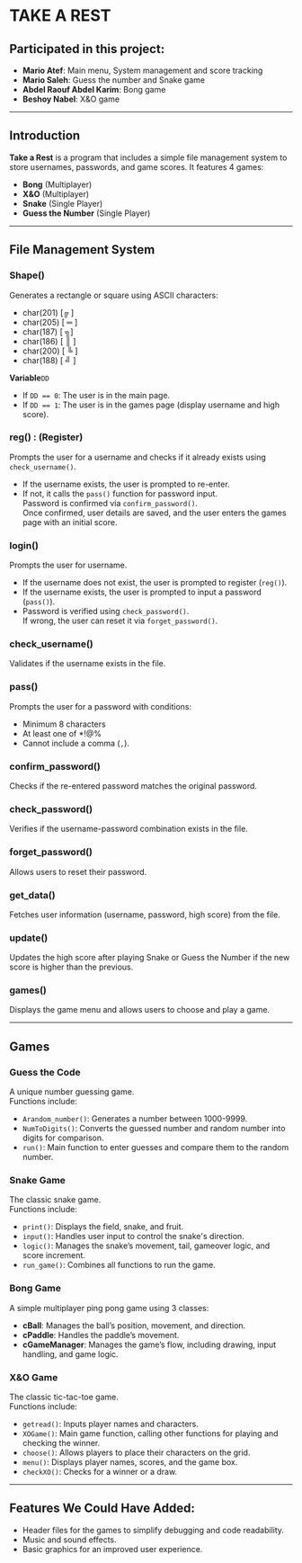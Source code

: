 # TAKE A REST

## Participated in this project:

- **Mario Atef**: Main menu, System management and score tracking
- **Mario Saleh**: Guess the number and Snake game
- **Abdel Raouf Abdel Karim**: Bong game
- **Beshoy Nabel**: X&O game

---

## Introduction

**Take a Rest** is a program that includes a simple file management system to store usernames, passwords, and game scores. It features 4 games:

- **Bong** (Multiplayer)
- **X&O** (Multiplayer)
- **Snake** (Single Player)
- **Guess the Number** (Single Player)

---

## File Management System

### Shape()

Generates a rectangle or square using ASCII characters:

- char(201) [╔ ]
- char(205) [ ═ ]
- char(187) [ ╗]
- char(186) [ ║ ]
- char(200) [ ╚ ]
- char(188) [ ╝ ]

**Variable**`DD`

- If `DD == 0`: The user is in the main page.
- If `DD == 1`: The user is in the games page (display username and high score).

### reg() : (Register)

Prompts the user for a username and checks if it already exists using `check_username()`.

- If the username exists, the user is prompted to re-enter.
- If not, it calls the `pass()` function for password input.\
  Password is confirmed via `confirm_password()`.\
  Once confirmed, user details are saved, and the user enters the games page with an initial score.

### login()

Prompts the user for username.

- If the username does not exist, the user is prompted to register (`reg()`).
- If the username exists, the user is prompted to input a password (`pass()`).
- Password is verified using `check_password()`.\
  If wrong, the user can reset it via `forget_password()`.

### check\_username()

Validates if the username exists in the file.

### pass()

Prompts the user for a password with conditions:

- Minimum 8 characters
- At least one of \*!@%
- Cannot include a comma (`,`).

### confirm\_password()

Checks if the re-entered password matches the original password.

### check\_password()

Verifies if the username-password combination exists in the file.

### forget\_password()

Allows users to reset their password.

### get\_data()

Fetches user information (username, password, high score) from the file.

### update()

Updates the high score after playing Snake or Guess the Number if the new score is higher than the previous.

### games()

Displays the game menu and allows users to choose and play a game.

---

## Games

### Guess the Code

A unique number guessing game.\
Functions include:

- `Arandom_number()`: Generates a number between 1000-9999.
- `NumToDigits()`: Converts the guessed number and random number into digits for comparison.
- `run()`: Main function to enter guesses and compare them to the random number.

### Snake Game

The classic snake game.\
Functions include:

- `print()`: Displays the field, snake, and fruit.
- `input()`: Handles user input to control the snake's direction.
- `logic()`: Manages the snake’s movement, tail, gameover logic, and score increment.
- `run_game()`: Combines all functions to run the game.

### Bong Game

A simple multiplayer ping pong game using 3 classes:

- **cBall**: Manages the ball’s position, movement, and direction.
- **cPaddle**: Handles the paddle’s movement.
- **cGameManager**: Manages the game’s flow, including drawing, input handling, and game logic.

### X&O Game

The classic tic-tac-toe game.\
Functions include:

- `getread()`: Inputs player names and characters.
- `XOGame()`: Main game function, calling other functions for playing and checking the winner.
- `choose()`: Allows players to place their characters on the grid.
- `menu()`: Displays player names, scores, and the game box.
- `checkXO()`: Checks for a winner or a draw.

---

## Features We Could Have Added:

- Header files for the games to simplify debugging and code readability.
- Music and sound effects.
- Basic graphics for an improved user experience.

